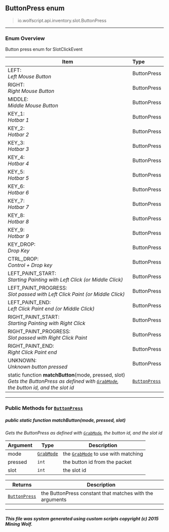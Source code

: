 ## ButtonPress __enum__

>io.wolfscript.api.inventory.slot.ButtonPress

---

### Enum Overview

Button press enum for SlotClickEvent

Item | Type   
--- | :--- 
LEFT: <br> _Left Mouse Button_ | ButtonPress
RIGHT: <br> _Right Mouse Button_ | ButtonPress
MIDDLE: <br> _Middle Mouse Button_ | ButtonPress
KEY_1: <br> _Hotbar 1_ | ButtonPress
KEY_2: <br> _Hotbar 2_ | ButtonPress
KEY_3: <br> _Hotbar 3_ | ButtonPress
KEY_4: <br> _Hotbar 4_ | ButtonPress
KEY_5: <br> _Hotbar 5_ | ButtonPress
KEY_6: <br> _Hotbar 6_ | ButtonPress
KEY_7: <br> _Hotbar 7_ | ButtonPress
KEY_8: <br> _Hotbar 8_ | ButtonPress
KEY_9: <br> _Hotbar 9_ | ButtonPress
KEY_DROP: <br> _Drop Key_ | ButtonPress
CTRL_DROP: <br> _Control + Drop key_ | ButtonPress
LEFT_PAINT_START: <br> _Starting Painting with Left Click (or Middle Click)_ | ButtonPress
LEFT_PAINT_PROGRESS: <br> _Slot passed with Left Click Paint (or Middle Click)_ | ButtonPress
LEFT_PAINT_END: <br> _Left Click Paint end (or Middle Click)_ | ButtonPress
RIGHT_PAINT_START: <br> _Starting Painting with Right Click_ | ButtonPress
RIGHT_PAINT_PROGRESS: <br> _Slot passed with Right Click Paint_ | ButtonPress
RIGHT_PAINT_END: <br> _Right Click Paint end_ | ButtonPress
UNKNOWN: <br> _Unknown button pressed_ | ButtonPress
static function __matchButton__(mode, pressed, slot) <br> _Gets the ButtonPress as defined with [`GrabMode`](GrabMode.md), the button id, and the slot id_ | [`ButtonPress`](ButtonPress.md)



---


### Public Methods for [`ButtonPress`](ButtonPress.md)

##### <a id='matchbutton'></a>public static function __matchButton__(mode, pressed, slot)

_Gets the ButtonPress as defined with [`GrabMode`](GrabMode.md), the button id, and the slot id_

Argument | Type | Description  
--- | --- | --- 
mode | [`GrabMode`](GrabMode.md) | the [`GrabMode`](GrabMode.md) to use with matching
pressed | `int` | the button id from the packet
slot | `int` | the slot id

Returns | Description
--- | --- 
[`ButtonPress`](ButtonPress.md) | the ButtonPress constant that matches with the arguments


---


##### This file was system generated using custom scripts copyright (c) 2015 Mining Wolf.
	

